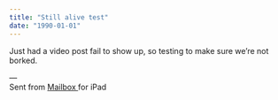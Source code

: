 ```yaml
---
title: "Still alive test"
date: "1990-01-01"
---
```


<div class="content">
<p>Just had a video post fail to show up, so testing to make sure we’re not
borked.</p>
<p>—<br/>
Sent from <a href="https://www.dropbox.com/mailbox" target="_blank"> Mailbox </a> for iPad</p>
</div>
